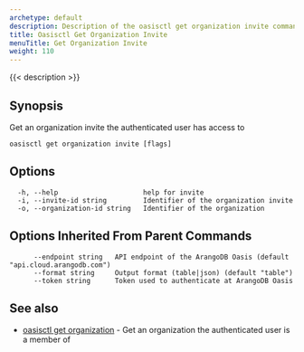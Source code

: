 ```yaml
---
archetype: default
description: Description of the oasisctl get organization invite command
title: Oasisctl Get Organization Invite
menuTitle: Get Organization Invite
weight: 110
---
```

{{< description >}}
## Synopsis
Get an organization invite the authenticated user has access to

```
oasisctl get organization invite [flags]
```

## Options
```
  -h, --help                     help for invite
  -i, --invite-id string         Identifier of the organization invite
  -o, --organization-id string   Identifier of the organization
```

## Options Inherited From Parent Commands
```
      --endpoint string   API endpoint of the ArangoDB Oasis (default "api.cloud.arangodb.com")
      --format string     Output format (table|json) (default "table")
      --token string      Token used to authenticate at ArangoDB Oasis
```

## See also
* [oasisctl get organization](get-organization.md)	 - Get an organization the authenticated user is a member of

